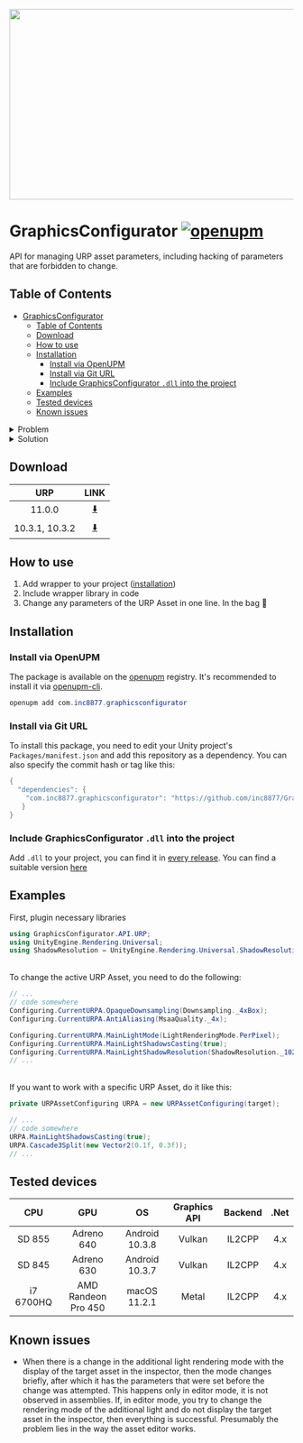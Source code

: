 <p align="center">
  <img width="600" height="338" src="https://user-images.githubusercontent.com/29813954/115538937-11fc8f00-a2a5-11eb-8547-b8f9d02c7278.png">
</p>

# GraphicsConfigurator [![openupm](https://img.shields.io/npm/v/com.inc8877.graphicsconfigurator?label=openupm&registry_uri=https://package.openupm.com)](https://openupm.com/packages/com.inc8877.graphicsconfigurator/)

API for managing URP asset parameters, including hacking of parameters that are forbidden to change.

## Table of Contents

- [GraphicsConfigurator](#graphicsconfigurator)
  - [Table of Contents](#table-of-contents)
  - [Download](#download)
  - [How to use](#how-to-use)
  - [Installation](#installation)
    - [Install via OpenUPM](#install-via-openupm)
    - [Install via Git URL](#install-via-git-url)
    - [Include GraphicsConfigurator `.dll` into the project](#include-graphicsconfigurator-dll-into-the-project)
  - [Examples](#examples)
  - [Tested devices](#tested-devices)
  - [Known issues](#known-issues)

<details><summary>Problem</summary>
<p>

Unity closed access to change important parameters such as shadows casting, shadow resolution, lighting modes, etc.

If you want to give the user the ability to customize the resolution of shadows, then the suggestion from unit sounds like this: ***"create multiple assets and rearrange them"***

If you follow this way, you will have to create hundreds of pipeline assets to give users the ability to customize the graphics settings.

At the moment the Unity dev team does not disclose the reasons why they closed the ability to change many important parameters.
</p>
</details>

<details><summary>Solution</summary>
<p>
Create a wrapper to bypass the restrictions to modify private parameters.
</p>
</details>

## Download

|      URP       |                                        LINK                                         |
| :------------: | :---------------------------------------------------------------------------------: |
|     11.0.0     | [:arrow_down:](https://github.com/inc8877/GraphicsConfigurator/releases/tag/v1.1.0) |
| 10.3.1, 10.3.2 | [:arrow_down:](https://github.com/inc8877/GraphicsConfigurator/releases/tag/v1.0.0) |

## How to use

1. Add wrapper to your project ([installation](#installation))
2. Include wrapper library in code
3. Change any parameters of the URP Asset in one line. In the bag :clap:

## Installation

### Install via OpenUPM

The package is available on the [openupm](https://openupm.com) registry. It's recommended to install it via [openupm-cli](https://github.com/openupm/openupm-cli).

```c#
openupm add com.inc8877.graphicsconfigurator
```

### Install via Git URL

To install this package, you need to edit your Unity project's `Packages/manifest.json` and add this repository as a dependency. You can also specify the commit hash or tag like this:

```c#
{
  "dependencies": {
    "com.inc8877.graphicsconfigurator": "https://github.com/inc8877/GraphicsConfigurator.git",
   }
}
```

### Include GraphicsConfigurator `.dll` into the project

Add `.dll` to your project, you can find it in [every release](https://github.com/inc8877/GraphicsConfigurator/releases). You can find a suitable version [here](#download)

## Examples

First, plugin necessary libraries

```c#
using GraphicsConfigurator.API.URP;
using UnityEngine.Rendering.Universal;
using ShadowResolution = UnityEngine.Rendering.Universal.ShadowResolution;
```

<br>To change the active URP Asset, you need to do the following:

```c#
// ...
// code somewhere
Configuring.CurrentURPA.OpaqueDownsampling(Downsampling._4xBox);
Configuring.CurrentURPA.AntiAliasing(MsaaQuality._4x);

Configuring.CurrentURPA.MainLightMode(LightRenderingMode.PerPixel);
Configuring.CurrentURPA.MainLightShadowsCasting(true);
Configuring.CurrentURPA.MainLightShadowResolution(ShadowResolution._1024);
// ...
```

<br>If you want to work with a specific URP Asset, do it like this:

```c#
private URPAssetConfiguring URPA = new URPAssetConfiguring(target);

// ...
// code somewhere
URPA.MainLightShadowsCasting(true);
URPA.Cascade3Split(new Vector2(0.1f, 0.3f));
// ...
```

## Tested devices

|    CPU    |         GPU         |       OS       | Graphics API | Backend | .Net  |
| :-------: | :-----------------: | :------------: | :----------: | :-----: | :---: |
|  SD 855   |     Adreno 640      | Android 10.3.8 |    Vulkan    | IL2CPP  |  4.x  |
|  SD 845   |     Adreno 630      | Android 10.3.7 |    Vulkan    | IL2CPP  |  4.x  |
| i7 6700HQ | AMD Randeon Pro 450 |  macOS 11.2.1  |    Metal     | IL2CPP  |  4.x  |

## Known issues

- When there is a change in the additional light rendering mode with the display of the target asset in the inspector,
  then the mode changes briefly, after which it has the parameters that were set before the change was attempted.
  This happens only in editor mode, it is not observed in assemblies.
  If, in editor mode, you try to change the rendering mode of the additional light and do not display the target asset in the inspector,
  then everything is successful.
  Presumably the problem lies in the way the asset editor works.
